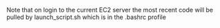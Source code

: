 Note that on login to the current EC2 server the most recent code will be pulled by launch_script.sh which is in the .bashrc profile